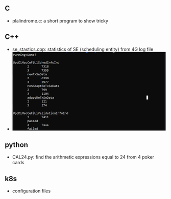 ﻿
## C
* plalindrome.c: a short program to show tricky

## C++
* se_stastics.cpp: statistics of SE (scheduling entity) from 4G log file
* ![running](pic\se_statistics.png)

## python
* CAL24.py: find the arithmetic expressions equal to 24 from 4 poker cards

## k8s
*  configuration files


